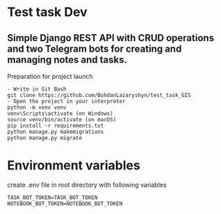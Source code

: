 # Test task Dev
## Simple Django REST API with CRUD operations and two Telegram bots for creating and managing notes and tasks.

Preparation for project launch
```
- Write in Git Bash
git clone https://github.com/BohdanLazaryshyn/test_task_GIS
- Open the project in your interpreter
python -m venv venv
venv\Scripts\activate (on Windows)
source venv/bin/activate (on macOS)
pip install -r requirements.txt
python manage.py makemigrations
python manage.py migrate
```

# Environment variables
create .env file in root directory with following variables
```
TASK_BOT_TOKEN=TASK_BOT_TOKEN
NOTEBOOK_BOT_TOKEN=NOTEBOOK_BOT_TOKEN
```


